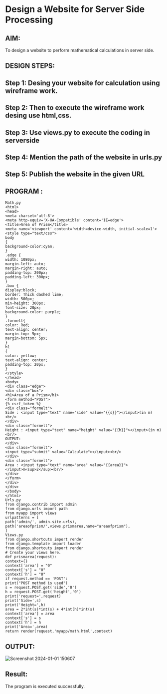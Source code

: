 # Design a Website for Server Side Processing

## AIM:
To design a website to perform mathematical calculations in server side.

## DESIGN STEPS:

## Step 1: Desing your website for calculation using wireframe work.
## Step 2: Then to execute the wireframe work desing use html,css.
## Step 3: Use views.py to execute the coding in serverside
## Step 4: Mention the path of the website in urls.py
## Step 5: Publish the website in the given URL


## PROGRAM :
``````
Math.py
<html>
<head>
<meta charset='utf-8'>
<meta http-equiv='X-UA-Compatible' content='IE=edge'>
<title>Area of Prism</title>
<meta name='viewport' content='width=device-width, initial-scale=1'>
<style type="text/css">
body
{
background-color:cyan;
}
.edge {
width: 1080px;
margin-left: auto;
margin-right: auto;
padding-top: 200px;
padding-left: 300px;
}
.box {
display:block;
border: Thick dashed lime;
width: 500px;
min-height: 300px;
font-size: 20px;
background-color: purple;
}
.formelt{
color: Red;
text-align: center;
margin-top: 5px;
margin-bottom: 5px;
}
h1
{
color: yellow;
text-align: center;
padding-top: 20px;
}
</style>
</head>
<body>
<div class="edge">
<div class="box">
<h1>Area of a Prism</h1>
<form method="POST">
{% csrf_token %}
<div class="formelt">
Side : <input type="text" name="side" value="{{s}}"></input>(in m)<br/>
</div>
<div class="formelt">
Height : <input type="text" name="height" value="{{h}}"></input>(in m)<br/>
OUTPUT:
</div>
<div class="formelt">
<input type="submit" value="Calculate"></input><br/>
</div>
<div class="formelt">
Area : <input type="text" name="area" value="{{area}}"></input>m<sup>2</sup><br/>
</div>
</form>
</div>
</div>
</body>
</html>
Urls.py
from django.contrib import admin
from django.urls import path
from myapp import views
urlpatterns = [
path('admin/', admin.site.urls),
path('areaofprism/',views.prismarea,name="areaofprism"),
]
Views.py
from django.shortcuts import render
from django.template import loader
from django.shortcuts import render
# Create your views here.
def prismarea(request):
context={}
context['area'] = "0"
context['s'] = "0"
context['h'] = "0"
if request.method == 'POST':
print("POST method is used")
s = request.POST.get('side','0')
h = request.POST.get('height','0')
print('request=',request)
print('Side=',s)
print('Height=',h)
area = 2*int(s)*int(s) + 4*int(h)*int(s)
context['area'] = area
context['s'] = s
context['h'] = h
print('Area=',area)
return render(request,'myapp/math.html',context)
``````

## OUTPUT:
![Screenshot 2024-01-01 150607](https://github.com/vthaanesh22/serversideprocessing/assets/139373686/277c8cbe-4328-4788-a04b-a4e9f340240b)

## Result:
The program is executed successfully.

